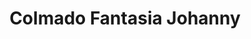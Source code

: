 ---
title: "Colmado Fantasia Johanny"
url: /san-cristobal/colmado-fantasia-johanny/
shop: comodidad
---